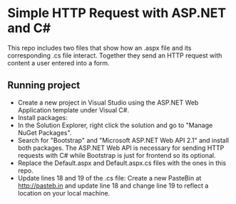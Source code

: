 # Simple HTTP Request with ASP.NET and C#

This repo includes two files that show how an .aspx file and its corresponding .cs file interact.
Together they send an HTTP request with content a user entered into a form.

## Running project

 * Create a new project in Visual Studio using the ASP.NET Web Application 
 template under Visual C#.
 * Install packages:
 * In the Solution Explorer, right click the solution and go to "Manage NuGet Packages". 
 * Search for "Bootstrap" and "Microsoft ASP.NET Web API 2.1" and install both packages.
The ASP.NET Web API is necessary for sending HTTP requests with C# while Bootstrap is just for frontend so its optional.
 * Replace the Default.aspx and Default.aspx.cs files with the ones in this repo.
 * Update lines 18 and 19 of the .cs file: Create a new PasteBin at http://pasteb.in and update line 18 and change line 19 to reflect a location on your local machine.